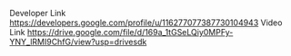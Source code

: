 Developer Link
https://developers.google.com/profile/u/116277077387730104943
Video Link
https://drive.google.com/file/d/169a_1tGSeLQiy0MPFy-YNY_lRMI9ChfG/view?usp=drivesdk
